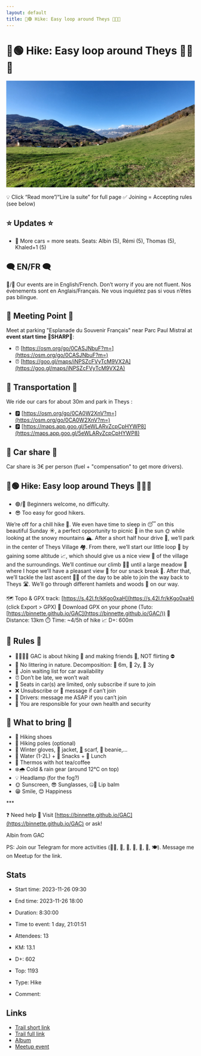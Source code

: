 ```yaml
---
layout: default
title: 🥾🟢 Hike: Easy loop around Theys 🍂🏡🍁
---
```


# 🥾🟢 Hike: Easy loop around Theys 🍂🏡🍁

![2023-11-26](/Stats/img/orig/2023-11-26.jpg)

💡 Click “Read more”/“Lire la suite” for full page ✅ Joining = Accepting rules (see below)

## ⭐ Updates ⭐

* 📅 More cars = more seats. Seats: Albin (5), Rémi (5), Thomas (5), Khaled+1 (5)

## 🗨️ EN/FR 🗨️
🦅/🐓 Our events are in English/French. Don’t worry if you are not fluent. Nos évènements sont en Anglais/Français. Ne vous inquiétez pas si vous n’êtes pas bilingue.

## 📍 Meeting Point 📍
Meet at parking "Esplanade du Souvenir Français" near Parc Paul Mistral at **event start time 🔺SHARP🔺**:

* ⏰ [https://osm.org/go/0CASJNbuF?m=](https://osm.org/go/0CASJNbuF?m=)
* ⏰ [https://goo.gl/maps/iNPSZcFVyTcM9VX2A](https://goo.gl/maps/iNPSZcFVyTcM9VX2A)

## 🚗 Transportation 🚗
We ride our cars for about 30m and park in Theys :

* 🅿️ [https://osm.org/go/0CA0W2XnV?m=](https://osm.org/go/0CA0W2XnV?m=)
* 🅿️ [https://maps.app.goo.gl/5eWLARvZcpCpHYWP8](https://maps.app.goo.gl/5eWLARvZcpCpHYWP8)

## 🚗 Car share 🚗
Car share is 3€ per person (fuel + "compensation" to get more drivers).

## 🥾🟢 Hike: Easy loop around Theys 🍂🏡🍁

* 🟢/🔵 Beginners welcome, no difficulty.
* 😎 Too easy for good hikers.

We’re off for a chill hike 🥾. We even have time to sleep in 😴 on this beautiful Sunday ☀️, a perfect opportunity to picnic 🧺 in the sun 🌞 while looking at the snowy mountains 🏔️. After a short half hour drive 🚗, we’ll park in the center of Theys Village 🏘️. From there, we’ll start our little loop 🔄 by gaining some altitude 📈, which should give us a nice view 🌄 of the village and the surroundings. We’ll continue our climb 🧗‍♂️ until a large meadow 🌳 where I hope we’ll have a pleasant view 🌼 for our snack break 🍞. After that, we’ll tackle the last ascent 🚵‍♀️ of the day to be able to join the way back to Theys 🛣️. We’ll go through different hamlets and woods 🌲 on our way.

🗺️ Topo & GPX track: [https://s.42l.fr/kKgo0xaH](https://s.42l.fr/kKgo0xaH) (click Export > GPX)
📲 Download GPX on your phone (Tuto: [https://binnette.github.io/GAC](https://binnette.github.io/GAC/))
📏 Distance: 13km
⏱️ Time: \~4/5h of hike
📈 D+: 600m

## 📜 Rules 📜

* 🚶‍♀️🚶‍♂️ GAC is about hiking 🥾 and making friends 🤗, NOT flirting ⛔
* 🚮 No littering in nature. Decomposition: 🍊 6m, 🍌 2y, 🥚 3y
* 🚗 Join waiting list for car availability
* ⏰ Don’t be late, we won’t wait
* 💺 Seats in car(s) are limited, only subscribe if sure to join
* ❌ Unsubscribe or 💬 message if can’t join
* 🚗 Drivers: message me ASAP if you can’t join
* 💟 You are responsible for your own health and security

## 🎒 What to bring 🎒

* 🥾 Hiking shoes
* 🥢 Hiking poles (optional)
* 🧤 Winter gloves, 🧥 jacket, [🧣](https://wprock.fr/t/emoji/cold-face/) scarf, 🧢 beanie,...
* 🧃 Water (1-2L) + 🍫 Snacks + 🥗 Lunch
* 🍵 Thermos with hot tea/coffee
* ❄️🌧️ Cold & rain gear (around 12°C on top)
* 💡 Headlamp (for the fog?)
* 🌞 Sunscreen, 😎 Sunglasses, 🤐🧊 Lip balm
* 😁 Smile, 😊 Happiness

\*\*\*

❓ Need help 🤔 Visit [https://binnette.github.io/GAC](https://binnette.github.io/GAC) or ask!

Albin from GAC

PS: Join our Telegram for more activities (🧗‍♀️, 🏓, 🎳, 🎲, 🎥, 🎵, 🍽️). Message me on Meetup for the link.

## Stats

- Start time: 2023-11-26 09:30
- End time: 2023-11-26 18:00
- Duration: 8:30:00
- Time to event: 1 day, 21:01:51
- Attendees: 13

- KM: 13.1
- D+: 602
- Top: 1193
- Type: Hike
- Comment: 

## Links

- [Trail short link](https://s.42l.fr/kKgo0xaH)
- [Trail full link](https://brouter.de/brouter-web/#map=14/45.3173/6.0028/1069&lonlats=5.994716,45.301435;5.996296,45.301939;6.000423,45.310021;6.01583,45.321916;6.01797,45.321119;6.0229,45.326086;6.026988,45.331156;6.033297,45.325329;6.025078,45.320666;6.010165,45.307674;5.999866,45.300867;5.994791,45.301394&profile=hiking-mountain)
- [Album](https://binnette.github.io/GacImg2023/2023-11-26-🥾🟢-Hike-Easy-loop-around-Theys-🍂🏡🍁.html)
- [Meetup event](https://www.meetup.com/grenoble-adventure-club-english-french/events/297556849/)
